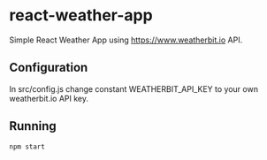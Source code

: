 # react-weather-app
Simple React Weather App using https://www.weatherbit.io API.

## Configuration
In src/config.js change constant WEATHERBIT_API_KEY to your own weatherbit.io API key.

## Running
`npm start`
